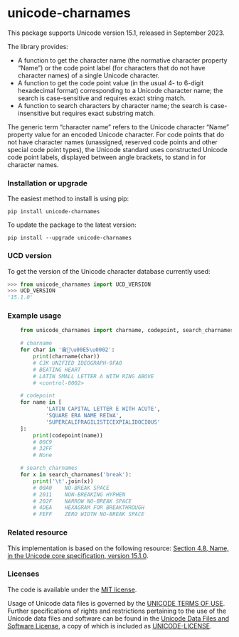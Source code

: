 # unicode-charnames
This package supports Unicode version&nbsp;15.1, released in September&nbsp;2023.

The library provides:

* A function to get the character name (the normative character property “Name”) or the code point label (for characters that do not have character names) of a single Unicode character.
* A function to get the code point value (in the usual 4- to 6-digit hexadecimal format) corresponding to a Unicode character name; the search is case-sensitive and requires exact string match.
* A function to search characters by character name; the search is case-insensitive but requires exact substring match.

The generic term “character name” refers to the Unicode character “Name” property value for an encoded Unicode character. For code points that do not have character names (unassigned, reserved code points and other special code point types), the Unicode standard uses constructed Unicode code point labels, displayed between angle brackets, to stand in for character names.

### Installation or upgrade
The easiest method to install is using pip:
```shell
pip install unicode-charnames
```

To update the package to the latest version:
```shell
pip install --upgrade unicode-charnames
```

### UCD version
To get the version of the Unicode character database currently used:
```python
>>> from unicode_charnames import UCD_VERSION
>>> UCD_VERSION
'15.1.0'
```

### Example usage
```python
    from unicode_charnames import charname, codepoint, search_charnames

    # charname
    for char in '龠💓\u00E5\u0002':
        print(charname(char))
        # CJK UNIFIED IDEOGRAPH-9FA0
        # BEATING HEART
        # LATIN SMALL LETTER A WITH RING ABOVE
        # <control-0002>

    # codepoint
    for name in [
            'LATIN CAPITAL LETTER E WITH ACUTE',
            'SQUARE ERA NAME REIWA',
            'SUPERCALIFRAGILISTICEXPIALIDOCIOUS'
    ]:
        print(codepoint(name))
        # 00C9
        # 32FF
        # None

    # search_charnames
    for x in search_charnames('break'):
        print('\t'.join(x))
        # 00A0    NO-BREAK SPACE
        # 2011    NON-BREAKING HYPHEN
        # 202F    NARROW NO-BREAK SPACE
        # 4DEA    HEXAGRAM FOR BREAKTHROUGH
        # FEFF    ZERO WIDTH NO-BREAK SPACE
```

### Related resource
This implementation is based on the following resource: [Section 4.8, Name, in the Unicode core specification, version&nbsp;15.1.0](https://www.unicode.org/versions/Unicode15.1.0/ch04.pdf#G2082).

### Licenses
The code is available under the [MIT license](https://github.com/mlodewijck/unicode_charnames/blob/master/LICENSE).

Usage of Unicode data files is governed by the [UNICODE TERMS OF USE](https://www.unicode.org/copyright.html). Further specifications of rights and restrictions pertaining to the use of the Unicode data files and software can be found in the [Unicode Data Files and Software License](https://www.unicode.org/license.txt), a copy of which is included as [UNICODE-LICENSE](https://github.com/mlodewijck/unicode_charnames/blob/master/UNICODE-LICENSE).
